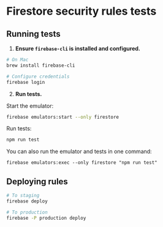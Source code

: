 # Firestore security rules tests

## Running tests

1. **Ensure `firebase-cli` is installed and configured.**

```sh
# On Mac
brew install firebase-cli

# Configure credentials
firebase login
```

2. **Run tests.**

Start the emulator:

```sh
firebase emulators:start --only firestore
```

Run tests:

```sh
npm run test
```

You can also run the emulator and tests in one command:

```
firebase emulators:exec --only firestore "npm run test"
```

## Deploying rules

```sh
# To staging
firebase deploy

# To production
firebase -P production deploy
```
